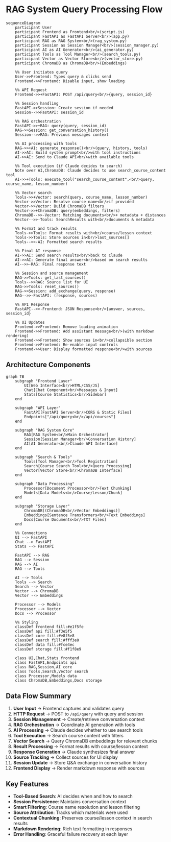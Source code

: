 # RAG System Query Processing Flow

```mermaid
sequenceDiagram
    participant User
    participant Frontend as Frontend<br/>(script.js)
    participant FastAPI as FastAPI Server<br/>(app.py)
    participant RAG as RAG System<br/>(rag_system.py)
    participant Session as Session Manager<br/>(session_manager.py)
    participant AI as AI Generator<br/>(ai_generator.py)
    participant Tools as Tool Manager<br/>(search_tools.py)
    participant Vector as Vector Store<br/>(vector_store.py)
    participant ChromaDB as ChromaDB<br/>(Embeddings)

    %% User initiates query
    User->>Frontend: Types query & clicks send
    Frontend->>Frontend: Disable input, show loading
    
    %% API Request
    Frontend->>+FastAPI: POST /api/query<br/>{query, session_id}
    
    %% Session handling
    FastAPI->>Session: Create session if needed
    Session-->>FastAPI: session_id
    
    %% RAG orchestration
    FastAPI->>+RAG: query(query, session_id)
    RAG->>Session: get_conversation_history()
    Session-->>RAG: Previous messages context
    
    %% AI processing with tools
    RAG->>+AI: generate_response()<br/>(query, history, tools)
    AI->>AI: Build system prompt<br/>with tool instructions
    AI->>AI: Send to Claude API<br/>with available tools
    
    %% Tool execution (if Claude decides to search)
    Note over AI,ChromaDB: Claude decides to use search_course_content tool
    AI->>+Tools: execute_tool("search_course_content",<br/>query, course_name, lesson_number)
    
    %% Vector search
    Tools->>+Vector: search(query, course_name, lesson_number)
    Vector->>Vector: Resolve course name<br/>if provided
    Vector->>Vector: Build ChromaDB filters
    Vector->>+ChromaDB: query(embeddings, filters)
    ChromaDB-->>-Vector: Matching documents<br/>+ metadata + distances
    Vector-->>-Tools: SearchResults with<br/>documents & metadata
    
    %% Format and track results
    Tools->>Tools: Format results with<br/>course/lesson context
    Tools->>Tools: Store sources in<br/>last_sources[]
    Tools-->>-AI: Formatted search results
    
    %% Final AI response
    AI->>AI: Send search results<br/>back to Claude
    AI->>AI: Generate final answer<br/>based on search results
    AI-->>-RAG: Final response text
    
    %% Session and source management
    RAG->>Tools: get_last_sources()
    Tools-->>RAG: Source list for UI
    RAG->>Tools: reset_sources()
    RAG->>Session: add_exchange(query, response)
    RAG-->>-FastAPI: (response, sources)
    
    %% API Response
    FastAPI-->>-Frontend: JSON Response<br/>{answer, sources, session_id}
    
    %% UI Updates
    Frontend->>Frontend: Remove loading animation
    Frontend->>Frontend: Add assistant message<br/>(with markdown rendering)
    Frontend->>Frontend: Show sources in<br/>collapsible section
    Frontend->>Frontend: Re-enable input controls
    Frontend->>User: Display formatted response<br/>with sources
```

## Architecture Components

```mermaid
graph TB
    subgraph "Frontend Layer"
        UI[Web Interface<br/>HTML/CSS/JS]
        Chat[Chat Component<br/>Messages & Input]
        Stats[Course Statistics<br/>Sidebar]
    end
    
    subgraph "API Layer"
        FastAPI[FastAPI Server<br/>CORS & Static Files]
        Endpoints["/api/query<br/>/api/courses"]
    end
    
    subgraph "RAG System Core"
        RAG[RAG System<br/>Main Orchestrator]
        Session[Session Manager<br/>Conversation History]
        AI[AI Generator<br/>Claude API Interface]
    end
    
    subgraph "Search & Tools"
        Tools[Tool Manager<br/>Tool Registration]
        Search[Course Search Tool<br/>Query Processing]
        Vector[Vector Store<br/>ChromaDB Interface]
    end
    
    subgraph "Data Processing"
        Processor[Document Processor<br/>Text Chunking]
        Models[Data Models<br/>Course/Lesson/Chunk]
    end
    
    subgraph "Storage Layer"
        ChromaDB[(ChromaDB<br/>Vector Embeddings)]
        Embeddings[Sentence Transformers<br/>Text Embeddings]
        Docs[Course Documents<br/>TXT Files]
    end
    
    %% Connections
    UI --> FastAPI
    Chat --> FastAPI
    Stats --> FastAPI
    
    FastAPI --> RAG
    RAG --> Session
    RAG --> AI
    RAG --> Tools
    
    AI --> Tools
    Tools --> Search
    Search --> Vector
    Vector --> ChromaDB
    Vector --> Embeddings
    
    Processor --> Models
    Processor --> Vector
    Docs --> Processor
    
    %% Styling
    classDef frontend fill:#e1f5fe
    classDef api fill:#f3e5f5  
    classDef core fill:#e8f5e8
    classDef search fill:#fff3e0
    classDef data fill:#fce4ec
    classDef storage fill:#f1f8e9
    
    class UI,Chat,Stats frontend
    class FastAPI,Endpoints api
    class RAG,Session,AI core
    class Tools,Search,Vector search
    class Processor,Models data
    class ChromaDB,Embeddings,Docs storage
```

## Data Flow Summary

1. **User Input** → Frontend captures and validates query
2. **HTTP Request** → POST to `/api/query` with query and session
3. **Session Management** → Create/retrieve conversation context  
4. **RAG Orchestration** → Coordinate AI generation with tools
5. **AI Processing** → Claude decides whether to use search tools
6. **Tool Execution** → Search course content with filters
7. **Vector Search** → Query ChromaDB embeddings for relevant chunks
8. **Result Processing** → Format results with course/lesson context
9. **Response Generation** → Claude synthesizes final answer
10. **Source Tracking** → Collect sources for UI display
11. **Session Update** → Store Q&A exchange in conversation history
12. **Frontend Display** → Render markdown response with sources

## Key Features

- **Tool-Based Search**: AI decides when and how to search
- **Session Persistence**: Maintains conversation context
- **Smart Filtering**: Course name resolution and lesson filtering  
- **Source Attribution**: Tracks which materials were used
- **Contextual Chunking**: Preserves course/lesson context in search results
- **Markdown Rendering**: Rich text formatting in responses
- **Error Handling**: Graceful failure recovery at each layer